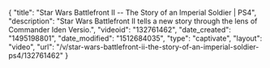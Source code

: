 {
    "title": "Star Wars Battlefront II -- The Story of an Imperial Soldier | PS4",
    "description": "Star Wars Battlefront II tells a new story through the lens of Commander Iden Versio.",
    "videoid": "132761462",
    "date_created": "1495198801",
    "date_modified": "1512684035",
    "type": "captivate",
    "layout": "video",
    "url": "\/v\/star-wars-battlefront-ii-the-story-of-an-imperial-soldier-ps4\/132761462"
}